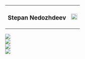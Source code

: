 <html>
<head>
</head>
<body>
<table align="left" border="0">
<tr> 
<td> <h3 style="text-align: left"> Stepan Nedozhdeev </h3> </td> 
<td> <div float="right"> <img height="20" src="https://komarev.com/ghpvc/?username=leasynoth&color=blue" /> </div> </td>
</tr>
</table>
<br>
<a href="https://github.com/leasynoth">
<img src="http://github-readme-streak-stats.herokuapp.com?user=leasynoth&theme=nord"/>
</a>
<br>
<a href="https://github.com/leasynoth">
<img src="https://github-readme-stats.vercel.app/api/top-langs/?username=leasynoth&layout=compact&theme=nord"/>
</a>
<br>
<a href="https://github.com/leasynoth/py_sort">
<img src="https://github-readme-stats.vercel.app/api/pin/?username=leasynoth&theme=nord&repo=py_sort"/>
</a>
<br>
<a href="https://github.com/leasynoth">
<img src="https://activity-graph.herokuapp.com/graph?username=leasynoth&theme=nord"/>
</a>
</body>
</html>

